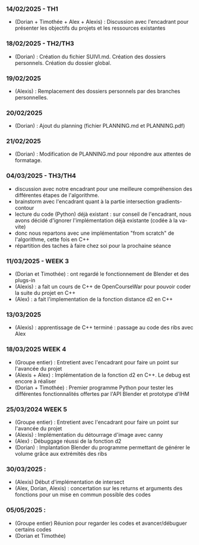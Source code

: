 ### 14/02/2025 - TH1
- (Dorian + Timothée + Alex + Alexis) : Discussion avec l'encadrant pour présenter les objectifs du projets et les ressources existantes

### 18/02/2025 - TH2/TH3
- (Dorian) : Création du fichier SUIVI.md. Création des dossiers personnels. Création du dossier global.

### 19/02/2025
- (Alexis) : Remplacement des dossiers personnels par des branches personnelles.

### 20/02/2025
- (Dorian) : Ajout du planning (fichier PLANNING.md et PLANNING.pdf)

### 21/02/2025
- (Dorian) : Modification de PLANNING.md pour répondre aux attentes de formatage. 

### 04/03/2025 - TH3/TH4
- discussion avec notre encadrant pour une meilleure compréhension des différentes étapes de l'algorithme.
- brainstorm avec l'encadrant quant à la partie intersection gradients-contour
- lecture du code (Python) déjà existant : sur conseil de l'encadrant, nous avons décidé d'ignorer l'implémentation déjà existante (codée à la va-vite)
- donc nous repartons avec une implémentation "from scratch" de l'algorithme, cette fois en C++
- répartition des taches à faire chez soi pour la prochaine séance

### 11/03/2025 - WEEK 3 
- (Dorian et Timothée) : ont regardé le fonctionnement de Blender et des plugs-in 
- (Alexis) : a fait un cours de C++ de OpenCourseWar pour pouvoir coder la suite du projet en C++
- (Alex) : a fait l'implementation de la fonction distance d2 en C++


### 13/03/2025 
- (Alexis) : apprentissage de C++ terminé : passage au code des ribs avec Alex

### 18/03/2025 WEEK 4
- (Groupe entier) : Entretient avec l'encadrant pour faire un point sur l'avancée du projet
- (Alexis + Alex) : Implémentation de la fonction d2 en C++. Le debug est encore à réaliser
- (Dorian + Timothée) : Premier programme Python pour tester les différentes fonctionnalités offertes par l'API Blender et prototype d'IHM

### 25/03/2024 WEEK 5
- (Groupe entier) : Entretient avec l'encadrant pour faire un point sur l'avancée du projet
- (Alexis) : Implémentation du détourrage d'image avec canny
- (Alex) : Débuggage réussi de la fonction d2
- (Dorian) : Implantation Blender du programme permettant de générer le volume grâce aux extrémités des ribs

### 30/03/2025 :
- (Alexis) Début d'implémentation de intersect 
- (Alex, Dorian, Alexis) : concertation sur les returns et arguments des fonctions pour un mise en commun possible des codes

### 05/05/2025 :
- (Groupe entier) Réunion pour regarder les codes et avancer/débuguer certains codes
- (Dorian et Timothée) 
